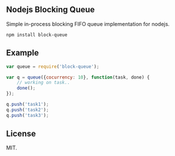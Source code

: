 Nodejs Blocking Queue
----------------------

Simple in-process blocking FIFO queue implementation for nodejs.

```
npm install block-queue
```

Example
-------

```js
var queue = require('block-queue');

var q = queue({cocurrency: 10}, function(task, done) {
    // working on task..
    done();
});

q.push('task1');
q.push('task2');
q.push('task3');
```

License
-------

MIT.
